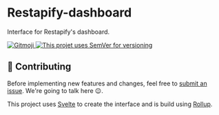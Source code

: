 # Restapify-dashboard

Interface for Restapify's dashboard.

<a href="https://gitmoji.dev/">
  <img src="https://img.shields.io/badge/gitmoji-%20😜%20😍-FFDD67.svg?style=flat-square" alt="Gitmoji">
</a>
<a href="https://semver.org/">
  <img src="https://img.shields.io/badge/Versioning-SemVer-blue" alt="This projet uses SemVer for versioning"/>
</a>

## 🦄 Contributing

Before implementing new features and changes, feel free to [submit an issue](https://github.com/johannchopin/restapify-dashboard/issues/new/). We're going to talk here :wink:.

This project uses [Svelte](https://svelte.dev/) to create the interface and is build using [Rollup](https://github.com/rollup/rollup).
